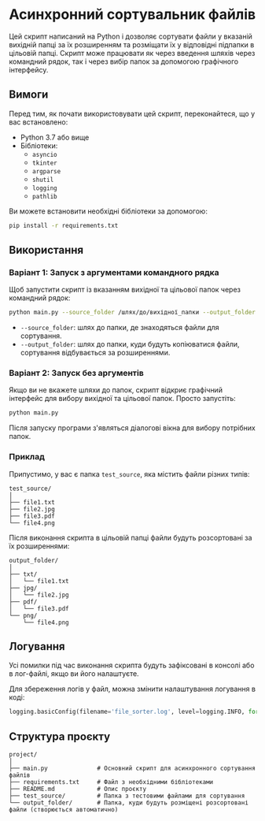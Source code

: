 
# Асинхронний сортувальник файлів

Цей скрипт написаний на Python і дозволяє сортувати файли у вказаній вихідній папці за їх розширенням та розміщати їх у відповідні підпапки в цільовій папці. Скрипт може працювати як через введення шляхів через командний рядок, так і через вибір папок за допомогою графічного інтерфейсу.

## Вимоги

Перед тим, як почати використовувати цей скрипт, переконайтеся, що у вас встановлено:

- Python 3.7 або вище
- Бібліотеки:
  - `asyncio`
  - `tkinter`
  - `argparse`
  - `shutil`
  - `logging`
  - `pathlib`

Ви можете встановити необхідні бібліотеки за допомогою:

```bash
pip install -r requirements.txt
```

## Використання

### Варіант 1: Запуск з аргументами командного рядка

Щоб запустити скрипт із вказанням вихідної та цільової папок через командний рядок:

```bash
python main.py --source_folder /шлях/до/вихідної_папки --output_folder /шлях/до/цільової_папки
```

- `--source_folder`: шлях до папки, де знаходяться файли для сортування.
- `--output_folder`: шлях до папки, куди будуть копіюватися файли, сортування відбувається за розширеннями.

### Варіант 2: Запуск без аргументів

Якщо ви не вкажете шляхи до папок, скрипт відкриє графічний інтерфейс для вибору вихідної та цільової папок. Просто запустіть:

```bash
python main.py
```

Після запуску програми з'являться діалогові вікна для вибору потрібних папок.

### Приклад

Припустимо, у вас є папка `test_source`, яка містить файли різних типів:

```
test_source/
│
├── file1.txt
├── file2.jpg
├── file3.pdf
└── file4.png
```

Після виконання скрипта в цільовій папці файли будуть розсортовані за їх розширеннями:

```
output_folder/
│
├── txt/
│   └── file1.txt
├── jpg/
│   └── file2.jpg
├── pdf/
│   └── file3.pdf
└── png/
    └── file4.png
```

## Логування

Усі помилки під час виконання скрипта будуть зафіксовані в консолі або в лог-файлі, якщо ви його налаштуєте.

Для збереження логів у файл, можна змінити налаштування логування в коді:

```python
logging.basicConfig(filename='file_sorter.log', level=logging.INFO, format='%(asctime)s - %(levelname)s - %(message)s')
```

## Структура проєкту

```
project/
│
├── main.py              # Основний скрипт для асинхронного сортування файлів
├── requirements.txt     # Файл з необхідними бібліотеками
├── README.md            # Опис проєкту
├── test_source/         # Папка з тестовими файлами для сортування
└── output_folder/       # Папка, куди будуть розміщені розсортовані файли (створюється автоматично)
```

